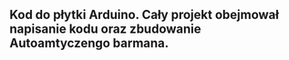 ## Kod do płytki Arduino. Cały projekt obejmował napisanie kodu oraz zbudowanie Autoamtyczengo barmana.
